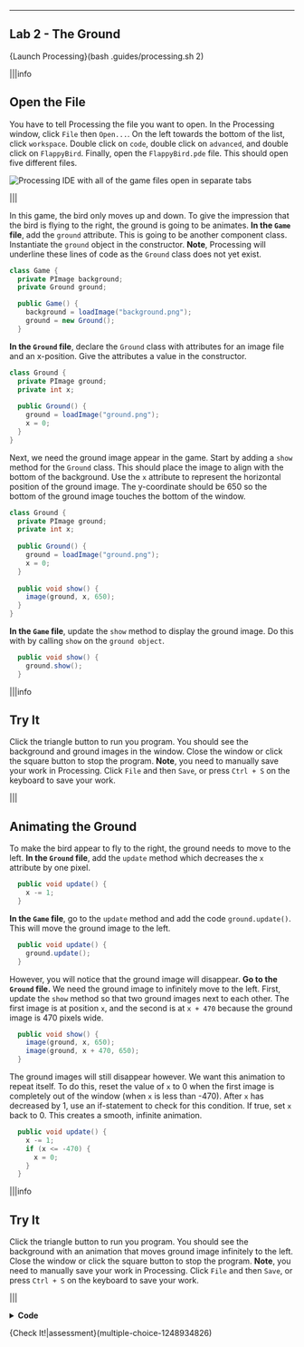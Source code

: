 ----------

## Lab 2 - The Ground

{Launch Processing}(bash .guides/processing.sh 2)

|||info
## Open the File
You have to tell Processing the file you want to open. In the Processing window, click `File` then `Open...`. On the left towards the bottom of the list, click `workspace`. Double click on `code`, double click on `advanced`, and double click on `FlappyBird`. Finally, open the `FlappyBird.pde` file. This should open five different files.

![Processing IDE with all of the game files open in separate tabs](.guides/img/advanced/files.png)

|||

In this game, the bird only moves up and down. To give the impression that the bird is flying to the right, the ground is going to be animates. **In the `Game` file**, add the `ground` attribute. This is going to be another component class. Instantiate the `ground` object in the constructor. **Note**, Processing will underline these lines of code as the `Ground` class does not yet exist.

```java
class Game {
  private PImage background;
  private Ground ground;

  public Game() {
    background = loadImage("background.png");
    ground = new Ground();
  }
```

**In the `Ground` file**, declare the `Ground` class with attributes for an image file and an x-position. Give the attributes a value in the constructor.

```java
class Ground {
  private PImage ground;
  private int x;
  
  public Ground() {
    ground = loadImage("ground.png");
    x = 0;
  }
}
```

Next, we need the ground image appear in the game. Start by adding a `show` method for the `Ground` class. This should place the image to align with the bottom of the background. Use the `x` attribute to represent the horizontal position of the ground image. The y-coordinate should be 650 so the bottom of the ground image touches the bottom of the window.

```java
class Ground {
  private PImage ground;
  private int x;
  
  public Ground() {
    ground = loadImage("ground.png");
    x = 0;
  }
  
  public void show() {
    image(ground, x, 650);
  }
}
```

**In the `Game` file**, update the `show` method to display the ground image. Do this with by calling `show` on the `ground object`.

```java
  public void show() {
    ground.show();
  }
```

|||info
## Try It
Click the triangle button to run you program. You should see the background and ground images in the window. Close the window or click the square button to stop the program. **Note**, you need to manually save your work in Processing. Click `File` and then `Save`, or press `Ctrl + S` on the keyboard to save your work.

|||

## Animating the Ground

To make the bird appear to fly to the right, the ground needs to move to the left. **In the `Ground` file**, add the `update` method which decreases the `x` attribute by one pixel.

```java
  public void update() {
    x -= 1;
  }
```

**In the `Game` file**, go to the `update` method and add the code `ground.update()`. This will move the ground image to the left. 

```java
  public void update() {
    ground.update();
  }
```

However, you will notice that the ground image will disappear. **Go to the `Ground` file.** We need the ground image to infinitely move to the left. First, update the `show` method so that two ground images next to each other. The first image is at position `x`, and the second is at `x + 470` because the ground image is 470 pixels wide.

```java
  public void show() {
    image(ground, x, 650);
    image(ground, x + 470, 650);
  }
```

The ground images will still disappear however. We want this animation to repeat itself. To do this, reset the value of `x` to 0 when the first image is completely out of the window (when `x` is less than -470). After `x` has decreased by 1, use an if-statement to check for this condition. If true, set `x` back to 0. This creates a smooth, infinite animation.

```java
  public void update() {
    x -= 1;
    if (x <= -470) {
      x = 0;
    }
  }
```

|||info
## Try It
Click the triangle button to run you program. You should see the background with an animation that moves ground image infinitely to the left. Close the window or click the square button to stop the program. **Note**, you need to manually save your work in Processing. Click `File` and then `Save`, or press `Ctrl + S` on the keyboard to save your work.

|||

<details>
  <summary><Strong>Code</Strong></summary>
  Your code should look like this:
  
  ### `FlappyBird` File
  
  ```java
  Game game;

  void setup() {
    size(400, 719);
    game = new Game();
  }

  void draw() {
    background(game.getBackground());
    game.show();
    game.update();
  }
  ```
  
  ### `Game` File
  
  ```java
  class Game {
    private PImage background;
    private Ground ground;

    public Game() {
      background = loadImage("background.png");
      ground = new Ground();
    }

    public PImage getBackground() {
      return background;
    }

    public void show() {
      ground.show();
    }

    public void update() {
      ground.update();
    }
  }
  ```
  
  ### `Ground` File
  
  ```java
  class Ground {
    private PImage ground;
    private int x;

    public Ground() {
      ground = loadImage("ground.png");
      x = 0;
    }

    public void show() {
      image(ground, x, 650);
      image(ground, x + 470, 650);
    }

    public void update() {
      x -= 1;
      if (x <= -470) {
        x = 0;
      }
    }
  }
  ```
  
</details>

{Check It!|assessment}(multiple-choice-1248934826)

